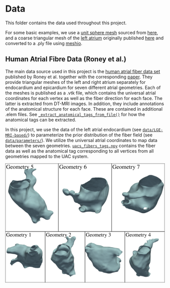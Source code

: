 # Data

This folder contains the data used throughout this project.

For some basic examples, we use a [unit sphere mesh](./sphere.xml) sourced from [here](https://a654cc05c43271a5d22f-f8befe5e0dcd44ae0dccf352c00b4664.ssl.cf5.rackcdn.com/data/meshes/), and a coarse triangular mesh of the [left atrium](./left_atrium.ply) originally published [here](https://github.com/fsahli/FiberNet/blob/main/data/LA_model.vtk) and converted to a .ply file using [meshio](https://github.com/nschloe/meshio).

## Human Atrial Fibre Data (Roney et al.)

The main data source used in this project is the [human atrial fiber data set](https://zenodo.org/records/3764917) published by Roney et al. together with the corresponding [paper](https://link.springer.com/article/10.1007/s10439-020-02525-w). They provide triangular meshes of the left and right atrium separately for endocardium and epicardium for seven different atrial geometries. Each of the meshes is published as a .vtk file, which contains the universal atrial coordinates for each vertex as well as the fiber direction for each face. The latter is extracted from DT-MRI images. In addition, they include annotations of the anatomical structure for each face. These are contained in additional .elem files. See [`_extract_anatomical_tags_from_file()`](../prior_fields/tensor/reader.py#L67) for how the anatomical tags can be extracted.

In this project, we use the data of the left atrial endocardium (see [`data/LGE-MRI-based/`](./LGE-MRI-based/)) to parameterize the prior distribution of the fiber field (see [`data/parameters/`](./parameters/)). We utilize the universal atrial coordinates to map data between the seven geometries. [`uacs_fibers_tags.npy`](./uacs_fibers_tags.npy) contains the fiber data as well as the anatomical tag corresponding to all vertices from all geometries mapped to the UAC system.

<img src="../figures/other/atrial_geometries.svg" alt="Left atrial geometries" width="700">
